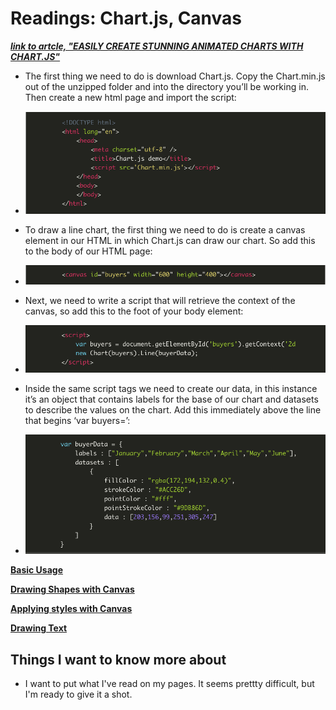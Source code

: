 Readings: Chart.js, Canvas
===

***[link to artcle, "EASILY CREATE STUNNING ANIMATED CHARTS WITH CHART.JS"](https://www.webdesignerdepot.com/2013/11/easily-create-stunning-animated-charts-with-chart-js/)***

- The first thing we need to do is download Chart.js. Copy the Chart.min.js out of the unzipped folder and into the directory you’ll be working in. Then create a new html page and import the script:

- ![setup](./assets/setup.png)

- To draw a line chart, the first thing we need to do is create a canvas element in our HTML in which Chart.js can draw our chart. So add this to the body of our HTML page:

- ![line chart](./assets/line-chart.png)

- Next, we need to write a script that will retrieve the context of the canvas, so add this to the foot of your body element:

- ![Write Script](./assets/write-script.png)

- Inside the same script tags we need to create our data, in this instance it’s an object that contains labels for the base of our chart and datasets to describe the values on the chart. Add this immediately above the line that begins ‘var buyers=’:

- ![Create Data](./assets/create-data.png)

**[Basic Usage](https://developer.mozilla.org/en-US/docs/Web/API/Canvas_API/Tutorial/Basic_usage)**

**[Drawing Shapes with Canvas](https://developer.mozilla.org/en-US/docs/Web/API/Canvas_API/Tutorial/Drawing_shapes)**

**[Applying styles with Canvas](https://developer.mozilla.org/en-US/docs/Web/API/Canvas_API/Tutorial/Drawing_shapes)**

**[Drawing Text](https://developer.mozilla.org/en-US/docs/Web/API/Canvas_API/Tutorial/Drawing_text)**

## Things I want to know more about

- I want to put what I've read on my pages.  It seems prettty difficult, but I'm ready to give it a shot. 